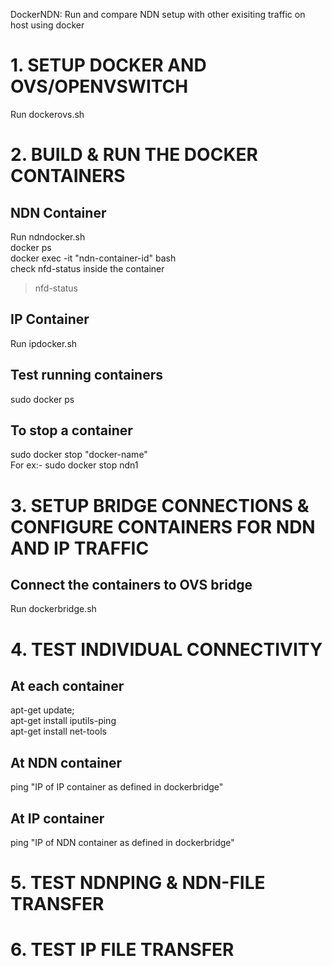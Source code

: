 DockerNDN: Run and compare NDN setup with other exisiting traffic on host using docker

# 1. SETUP DOCKER AND OVS/OPENVSWITCH 
Run dockerovs.sh

# 2. BUILD & RUN THE DOCKER CONTAINERS
## NDN Container
Run ndndocker.sh <br />
docker ps <br />
docker exec -it "ndn-container-id" bash <br />
check nfd-status inside the container 
>nfd-status 
## IP Container 
Run ipdocker.sh 
## Test running containers
sudo docker ps
## To stop a container
sudo docker stop "docker-name" <br />
For ex:- sudo docker stop ndn1

# 3. SETUP BRIDGE CONNECTIONS & CONFIGURE CONTAINERS FOR NDN AND IP TRAFFIC
## Connect the containers to OVS bridge
Run dockerbridge.sh

# 4. TEST INDIVIDUAL CONNECTIVITY
## At each container
apt-get update; <br />
apt-get install iputils-ping <br />
apt-get install net-tools
## At NDN container 
ping "IP of IP container as defined in dockerbridge"
## At IP container 
ping "IP of NDN container as defined in dockerbridge"

# 5. TEST NDNPING & NDN-FILE TRANSFER

# 6. TEST IP FILE TRANSFER
